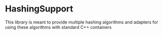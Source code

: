 # HashingSupport
This library is meant to provide multiple hashing algorithms and adapters for using these algorithms with standard C++ containers
